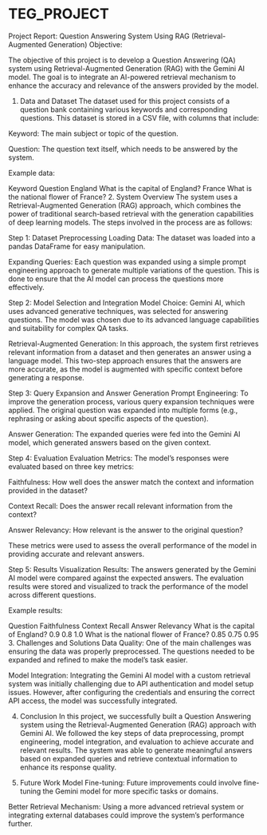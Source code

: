 # TEG_PROJECT
Project Report: Question Answering System Using RAG (Retrieval-Augmented Generation)
Objective:

The objective of this project is to develop a Question Answering (QA) system using Retrieval-Augmented Generation (RAG) with the Gemini AI model. The goal is to integrate an AI-powered retrieval mechanism to enhance the accuracy and relevance of the answers provided by the model.

1. Data and Dataset
The dataset used for this project consists of a question bank containing various keywords and corresponding questions. This dataset is stored in a CSV file, with columns that include:

Keyword: The main subject or topic of the question.

Question: The question text itself, which needs to be answered by the system.

Example data:

Keyword	Question
England	What is the capital of England?
France	What is the national flower of France?
2. System Overview
The system uses a Retrieval-Augmented Generation (RAG) approach, which combines the power of traditional search-based retrieval with the generation capabilities of deep learning models. The steps involved in the process are as follows:

Step 1: Dataset Preprocessing
Loading Data: The dataset was loaded into a pandas DataFrame for easy manipulation.

Expanding Queries: Each question was expanded using a simple prompt engineering approach to generate multiple variations of the question. This is done to ensure that the AI model can process the questions more effectively.

Step 2: Model Selection and Integration
Model Choice: Gemini AI, which uses advanced generative techniques, was selected for answering questions. The model was chosen due to its advanced language capabilities and suitability for complex QA tasks.

Retrieval-Augmented Generation: In this approach, the system first retrieves relevant information from a dataset and then generates an answer using a language model. This two-step approach ensures that the answers are more accurate, as the model is augmented with specific context before generating a response.

Step 3: Query Expansion and Answer Generation
Prompt Engineering: To improve the generation process, various query expansion techniques were applied. The original question was expanded into multiple forms (e.g., rephrasing or asking about specific aspects of the question).

Answer Generation: The expanded queries were fed into the Gemini AI model, which generated answers based on the given context.

Step 4: Evaluation
Evaluation Metrics: The model’s responses were evaluated based on three key metrics:

Faithfulness: How well does the answer match the context and information provided in the dataset?

Context Recall: Does the answer recall relevant information from the context?

Answer Relevancy: How relevant is the answer to the original question?

These metrics were used to assess the overall performance of the model in providing accurate and relevant answers.

Step 5: Results Visualization
Results: The answers generated by the Gemini AI model were compared against the expected answers. The evaluation results were stored and visualized to track the performance of the model across different questions.

Example results:

Question	Faithfulness	Context Recall	Answer Relevancy
What is the capital of England?	0.9	0.8	1.0
What is the national flower of France?	0.85	0.75	0.95
3. Challenges and Solutions
Data Quality: One of the main challenges was ensuring the data was properly preprocessed. The questions needed to be expanded and refined to make the model’s task easier.

Model Integration: Integrating the Gemini AI model with a custom retrieval system was initially challenging due to API authentication and model setup issues. However, after configuring the credentials and ensuring the correct API access, the model was successfully integrated.

4. Conclusion
In this project, we successfully built a Question Answering system using the Retrieval-Augmented Generation (RAG) approach with Gemini AI. We followed the key steps of data preprocessing, prompt engineering, model integration, and evaluation to achieve accurate and relevant results. The system was able to generate meaningful answers based on expanded queries and retrieve contextual information to enhance its response quality.

5. Future Work
Model Fine-tuning: Future improvements could involve fine-tuning the Gemini model for more specific tasks or domains.

Better Retrieval Mechanism: Using a more advanced retrieval system or integrating external databases could improve the system’s performance further.
